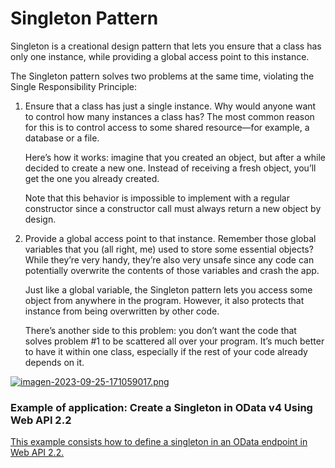 # Singleton Pattern

Singleton is a creational design pattern that lets you ensure that a class has only one instance, while providing a global access point to this instance.

The Singleton pattern solves two problems at the same time, violating the Single Responsibility Principle:

1. Ensure that a class has just a single instance. Why would anyone want to control how many instances a class has? The most common reason for this is to control access to some shared resource—for example, a database or a file.

    Here’s how it works: imagine that you created an object, but after a while decided to create a new one. Instead of receiving a fresh object, you’ll get the one you already created.

     Note that this behavior is impossible to implement with a regular constructor since a constructor call must always return a new object by design.

2. Provide a global access point to that instance. Remember those global variables that you (all right, me) used to store some essential objects? While they’re very handy, they’re also very unsafe since any code can potentially overwrite the contents of those variables and crash the app.

    Just like a global variable, the Singleton pattern lets you access some object from anywhere in the program. However, it also protects that instance from being overwritten by other code.

    There’s another side to this problem: you don’t want the code that solves problem #1 to be scattered all over your program. It’s much better to have it within one class, especially if the rest of your code already depends on it.

[![imagen-2023-09-25-171059017.png](https://i.postimg.cc/5NjwX06J/imagen-2023-09-25-171059017.png)](https://postimg.cc/56dHGfBK)
### Example of application: Create a Singleton in OData v4 Using Web API 2.2

[This example consists how to define a singleton in an OData endpoint in Web API 2.2.](https://learn.microsoft.com/en-us/aspnet/web-api/overview/odata-support-in-aspnet-web-api/odata-v4/using-a-singleton-in-an-odata-endpoint-in-web-api-22)




